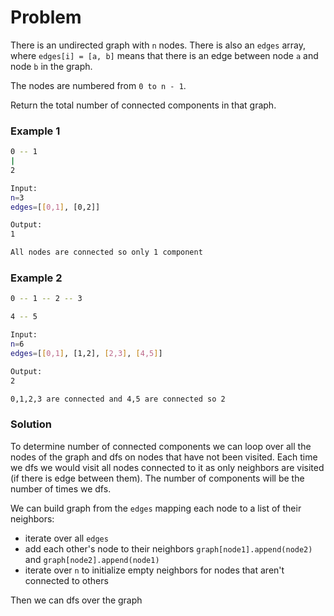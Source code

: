 # Problem

There is an undirected graph with `n` nodes. There is also an `edges` array, where `edges[i] = [a, b]` means that there is an edge between node `a` and node `b` in the graph.

The nodes are numbered from `0 to n - 1`.

Return the total number of connected components in that graph.

### Example 1

```bash
0 -- 1
|
2

Input:
n=3
edges=[[0,1], [0,2]]

Output:
1

All nodes are connected so only 1 component
```

### Example 2

```bash
0 -- 1 -- 2 -- 3

4 -- 5

Input:
n=6
edges=[[0,1], [1,2], [2,3], [4,5]]

Output:
2

0,1,2,3 are connected and 4,5 are connected so 2
```

### Solution

To determine number of connected components we can loop over all the nodes of the graph and dfs on nodes that have not been visited. Each
time we dfs we would visit all nodes connected to it as only neighbors are visited (if there is edge between them). The number of components
will be the number of times we dfs.

We can build graph from the `edges` mapping each node to a list of their neighbors:

- iterate over all `edges`
- add each other's node to their neighbors `graph[node1].append(node2)` and `graph[node2].append(node1)`
- iterate over `n` to initialize empty neighbors for nodes that aren't connected to others

Then we can dfs over the graph
